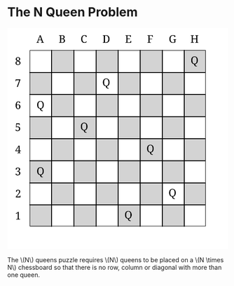 # The N Queen Problem
![N Queen Problem](../../../../../../svg/net/splitcells/gel/test/functionality/n-queen-problem.svg)

The \\(N\\) queens puzzle requires \\(N\\) queens to be placed on a \\(N \\times N\\)
chessboard so that there is no row, column or diagonal with more than one queen.